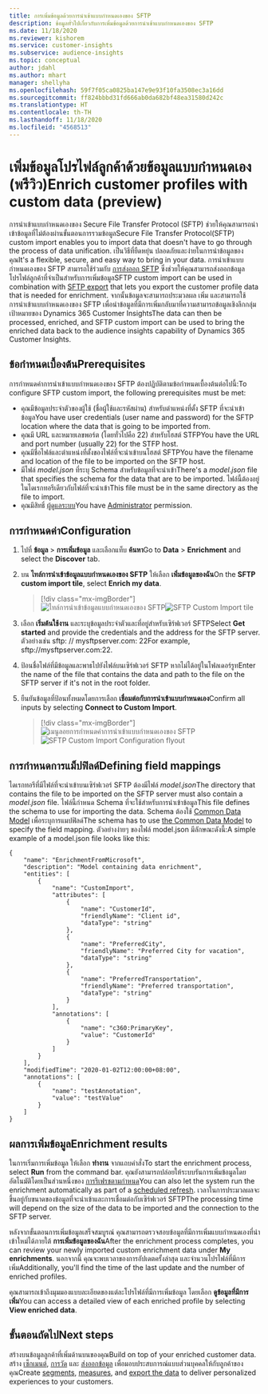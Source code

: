 ```yaml
---
title: การเพิ่มข้อมูลด้วยการนําเข้าแบบกําหนดเองของ SFTP
description: ข้อมูลทั่วไปเกี่ยวกับการเพิ่มข้อมูลด้วยการนําเข้าแบบกําหนดเองของ SFTP
ms.date: 11/18/2020
ms.reviewer: kishorem
ms.service: customer-insights
ms.subservice: audience-insights
ms.topic: conceptual
author: jdahl
ms.author: mhart
manager: shellyha
ms.openlocfilehash: 59f7f05ca0825ba147e9e93f10fa3508ec3a16dd
ms.sourcegitcommit: ff824bbbd31fd666ab0da682bf48ea31580d242c
ms.translationtype: HT
ms.contentlocale: th-TH
ms.lasthandoff: 11/18/2020
ms.locfileid: "4568513"
---
```

# <a name="enrich-customer-profiles-with-custom-data-preview"></a><span data-ttu-id="ca758-103">เพิ่มข้อมูลโปรไฟล์ลูกค้าด้วยข้อมูลแบบกำหนดเอง (พรีวิว)</span><span class="sxs-lookup"><span data-stu-id="ca758-103">Enrich customer profiles with custom data (preview)</span></span>

<span data-ttu-id="ca758-104">การนำเข้าแบบกำหนดเองของ Secure File Transfer Protocol (SFTP) ช่วยให้คุณสามารถนำเข้าข้อมูลที่ไม่ต้องผ่านขั้นตอนการรวมข้อมูล</span><span class="sxs-lookup"><span data-stu-id="ca758-104">Secure File Transfer Protocol(SFTP) custom import enables you to import data that doesn't have to go through the process of data unification.</span></span> <span data-ttu-id="ca758-105">เป็นวิธีที่ยืดหยุ่น ปลอดภัยและง่ายในการนำข้อมูลของคุณ</span><span class="sxs-lookup"><span data-stu-id="ca758-105">It's a flexible, secure, and easy way to bring in your data.</span></span> <span data-ttu-id="ca758-106">การนำเข้าแบบกำหนดเองของ SFTP สามารถใช้ร่วมกับ [การส่งออก SFTP](export-sftp.md) ซึ่งช่วยให้คุณสามารถส่งออกข้อมูลโปรไฟล์ลูกค้าที่จำเป็นสำหรับการเพิ่มข้อมูล</span><span class="sxs-lookup"><span data-stu-id="ca758-106">SFTP custom import can be used in combination with [SFTP export](export-sftp.md) that lets you export the customer profile data that is needed for enrichment.</span></span> <span data-ttu-id="ca758-107">จากนั้นข้อมูลจะสามารถประมวลผล เพิ่ม และสามารถใช้การนำเข้าแบบกำหนดเองของ SFTP เพื่อนำข้อมูลที่มีการเพิ่มกลับมาที่ความสามารถข้อมูลเชิงลึกกลุ่มเป้าหมายของ Dynamics 365 Customer Insights</span><span class="sxs-lookup"><span data-stu-id="ca758-107">The data can then be processed, enriched, and SFTP custom import can be used to bring the enriched data back to the audience insights capability of Dynamics 365 Customer Insights.</span></span>

## <a name="prerequisites"></a><span data-ttu-id="ca758-108">ข้อกำหนดเบื้องต้น</span><span class="sxs-lookup"><span data-stu-id="ca758-108">Prerequisites</span></span>

<span data-ttu-id="ca758-109">การกำหนดค่าการนําเข้าแบบกําหนดเองของ SFTP ต้องปฏิบัติตามข้อกำหนดเบื้องต้นต่อไปนี้:</span><span class="sxs-lookup"><span data-stu-id="ca758-109">To configure SFTP custom import, the following prerequisites must be met:</span></span>

- <span data-ttu-id="ca758-110">คุณมีข้อมูลประจำตัวของผู้ใช้ (ชื่อผู้ใช้และรหัสผ่าน) สำหรับตำแหน่งที่ตั้ง SFTP ที่จะนำเข้าข้อมูล</span><span class="sxs-lookup"><span data-stu-id="ca758-110">You have user credentials (user name and password) for the SFTP location where the data that is going to be imported from.</span></span>
- <span data-ttu-id="ca758-111">คุณมี URL และหมายเลขพอร์ต (โดยทั่วไปคือ 22) สำหรับโฮสต์ STFP</span><span class="sxs-lookup"><span data-stu-id="ca758-111">You have the URL and port number (usually 22) for the STFP host.</span></span>
- <span data-ttu-id="ca758-112">คุณมีชื่อไฟล์และตำแหน่งที่ตั้งของไฟล์ที่จะนำเข้าบนโฮสต์ SFTP</span><span class="sxs-lookup"><span data-stu-id="ca758-112">You have the filename and location of the file to be imported on the SFTP host.</span></span>
- <span data-ttu-id="ca758-113">มีไฟล์ *model.json* ที่ระบุ Schema สำหรับข้อมูลที่จะนำเข้า</span><span class="sxs-lookup"><span data-stu-id="ca758-113">There's a *model.json* file that specifies the schema for the data that are to be imported.</span></span> <span data-ttu-id="ca758-114">ไฟล์นี้ต้องอยู่ในไดเรกทอรีเดียวกับไฟล์ที่จะนำเข้า</span><span class="sxs-lookup"><span data-stu-id="ca758-114">This file must be in the same directory as the file to import.</span></span>
- <span data-ttu-id="ca758-115">คุณมีสิทธิ์ [ผู้ดูแลระบบ](permissions.md#administrator)</span><span class="sxs-lookup"><span data-stu-id="ca758-115">You have [Administrator](permissions.md#administrator) permission.</span></span>

## <a name="configuration"></a><span data-ttu-id="ca758-116">การกำหนดค่า</span><span class="sxs-lookup"><span data-stu-id="ca758-116">Configuration</span></span>

1. <span data-ttu-id="ca758-117">ไปที่ **ข้อมูล** > **การเพิ่มข้อมูล** และเลือกแท็บ **ค้นหา**</span><span class="sxs-lookup"><span data-stu-id="ca758-117">Go to **Data** > **Enrichment** and select the **Discover** tab.</span></span>

1. <span data-ttu-id="ca758-118">บน **ไทล์การนำเข้าข้อมูลแบบกำหนดเองของ SFTP** ให้เลือก **เพิ่มข้อมูลของฉัน**</span><span class="sxs-lookup"><span data-stu-id="ca758-118">On the **SFTP custom import tile**, select **Enrich my data**.</span></span>

   > [!div class="mx-imgBorder"]
   > <span data-ttu-id="ca758-119">![ไทล์การนำเข้าข้อมูลแบบกำหนดเองของ SFTP](media/SFTP_Custom_Import_tile.png "ไทล์การนำเข้าข้อมูลแบบกำหนดเองของ SFTP")</span><span class="sxs-lookup"><span data-stu-id="ca758-119">![SFTP Custom Import tile](media/SFTP_Custom_Import_tile.png "SFTP Custom Import tile")</span></span>

1. <span data-ttu-id="ca758-120">เลือก **เริ่มต้นใช้งาน** และระบุข้อมูลประจำตัวและที่อยู่สำหรับเซิร์ฟเวอร์ SFTP</span><span class="sxs-lookup"><span data-stu-id="ca758-120">Select **Get started** and provide the credentials and the address for the SFTP server.</span></span> <span data-ttu-id="ca758-121">ตัวอย่างเช่น sftp: // mysftpserver.com: 22</span><span class="sxs-lookup"><span data-stu-id="ca758-121">For example, sftp://mysftpserver.com:22.</span></span>

1. <span data-ttu-id="ca758-122">ป้อนชื่อไฟล์ที่มีข้อมูลและพาธไปยังไฟล์บนเซิร์ฟเวอร์ SFTP หากไม่ได้อยู่ในโฟลเดอร์รูท</span><span class="sxs-lookup"><span data-stu-id="ca758-122">Enter the name of the file that contains the data and path to the file on the SFTP server if it's not in the root folder.</span></span>

1. <span data-ttu-id="ca758-123">ยืนยันข้อมูลที่ป้อนทั้งหมดโดยการเลือก **เชื่อมต่อกับการนำเข้าแบบกำหนดเอง**</span><span class="sxs-lookup"><span data-stu-id="ca758-123">Confirm all inputs by selecting **Connect to Custom Import**.</span></span>

   > [!div class="mx-imgBorder"]
   > <span data-ttu-id="ca758-124">![เมนูลอยการกำหนดค่าการนำเข้าแบบกำหนดเองของ SFTP](media/SFTP_Custom_Import_Configuration_flyout.png "เมนูลอยการกำหนดค่าการนำเข้าแบบกำหนดเองของ SFTP")</span><span class="sxs-lookup"><span data-stu-id="ca758-124">![SFTP Custom Import Configuration flyout](media/SFTP_Custom_Import_Configuration_flyout.png "SFTP Custom Import Configuration flyout")</span></span>

## <a name="defining-field-mappings"></a><span data-ttu-id="ca758-125">การกำหนดการแม็ปฟิลด์</span><span class="sxs-lookup"><span data-stu-id="ca758-125">Defining field mappings</span></span> 

<span data-ttu-id="ca758-126">ไดเรกทอรีที่มีไฟล์ที่จะนำเข้าบนเซิร์ฟเวอร์ SFTP ต้องมีไฟล์ *model.json*</span><span class="sxs-lookup"><span data-stu-id="ca758-126">The directory that contains the file to be imported on the SFTP server must also contain a *model.json* file.</span></span> <span data-ttu-id="ca758-127">ไฟล์นี้กำหนด Schema ที่จะใช้สำหรับการนำเข้าข้อมูล</span><span class="sxs-lookup"><span data-stu-id="ca758-127">This file defines the schema to use for importing the data.</span></span> <span data-ttu-id="ca758-128">Schema ต้องใช้ [Common Data Model](https://docs.microsoft.com/common-data-model/) เพื่อระบุการแมปฟิลด์</span><span class="sxs-lookup"><span data-stu-id="ca758-128">The schema has to use [the Common Data Model](https://docs.microsoft.com/common-data-model/) to specify the field mapping.</span></span> <span data-ttu-id="ca758-129">ตัวอย่างง่ายๆ ของไฟล์ model.json มีลักษณะดังนี้:</span><span class="sxs-lookup"><span data-stu-id="ca758-129">A simple example of a model.json file looks like this:</span></span>

```
{
    "name": "EnrichmentFromMicrosoft",
    "description": "Model containing data enrichment",
    "entities": [
        {
            "name": "CustomImport",
            "attributes": [
                {
                    "name": "CustomerId",
                    "friendlyName": "Client id",
                    "dataType": "string"
                },
                {
                    "name": "PreferredCity",
                    "friendlyName": "Preferred City for vacation",
                    "dataType": "string"
                },
                {
                    "name": "PreferredTransportation",
                    "friendlyName": "Preferred transportation",
                    "dataType": "string"
                }
            ],
            "annotations": [
                {
                    "name": "c360:PrimaryKey",
                    "value": "CustomerId"
                }
            ]
        }
    ],
    "modifiedTime": "2020-01-02T12:00:00+08:00",
    "annotations": [
        {
            "name": "testAnnotation",
            "value": "testValue"
        }
    ]
}
```

## <a name="enrichment-results"></a><span data-ttu-id="ca758-130">ผลการเพิ่มข้อมูล</span><span class="sxs-lookup"><span data-stu-id="ca758-130">Enrichment results</span></span>

<span data-ttu-id="ca758-131">ในการเริ่มการเพิ่มข้อมูล ให้เลือก **ทำงาน** จากแถบคำสั่ง</span><span class="sxs-lookup"><span data-stu-id="ca758-131">To start the enrichment process, select **Run** from the command bar.</span></span> <span data-ttu-id="ca758-132">คุณยังสามารถปล่อยให้ระบบรันการเพิ่มข้อมูลโดยอัตโนมัติโดยเป็นส่วนหนึ่งของ [การรีเฟรชตามกำหนด](system.md#schedule-tab)</span><span class="sxs-lookup"><span data-stu-id="ca758-132">You can also let the system run the enrichment automatically as part of a [scheduled refresh](system.md#schedule-tab).</span></span> <span data-ttu-id="ca758-133">เวลาในการประมวลผลจะขึ้นอยู่กับขนาดของข้อมูลที่จะนำเข้าและการเชื่อมต่อกับเซิร์ฟเวอร์ SFTP</span><span class="sxs-lookup"><span data-stu-id="ca758-133">The processing time will depend on the size of the data to be imported and the connection to the SFTP server.</span></span>

<span data-ttu-id="ca758-134">หลังจากขั้นตอนการเพิ่มข้อมูลเสร็จสมบูรณ์ คุณสามารถตรวจสอบข้อมูลที่มีการเพิ่มแบบกำหนดเองที่นำเข้าใหม่ได้ภายใต้ **การเพิ่มข้อมูลของฉัน**</span><span class="sxs-lookup"><span data-stu-id="ca758-134">After the enrichment process completes, you can review your newly imported custom enrichment data under **My enrichments**.</span></span> <span data-ttu-id="ca758-135">นอกจากนี้ คุณจะพบเวลาของการอัปเดตครั้งล่าสุด และจำนวนโปรไฟล์ที่มีการเพิ่ม</span><span class="sxs-lookup"><span data-stu-id="ca758-135">Additionally, you'll find the time of the last update and the number of enriched profiles.</span></span>

<span data-ttu-id="ca758-136">คุณสามารถเข้าถึงมุมมองแบบละเอียดของแต่ละโปรไฟล์ที่มีการเพิ่มข้อมูล โดยเลือก **ดูข้อมูลที่มีการเพิ่ม**</span><span class="sxs-lookup"><span data-stu-id="ca758-136">You can access a detailed view of each enriched profile by selecting **View enriched data**.</span></span>

## <a name="next-steps"></a><span data-ttu-id="ca758-137">ขั้นตอนถัดไป</span><span class="sxs-lookup"><span data-stu-id="ca758-137">Next steps</span></span>

<span data-ttu-id="ca758-138">สร้างบนข้อมูลลูกค้าที่เพิ่มด้านบนของคุณ</span><span class="sxs-lookup"><span data-stu-id="ca758-138">Build on top of your enriched customer data.</span></span> <span data-ttu-id="ca758-139">สร้าง [เซ็กเมนต์](segments.md), [การวัด](measures.md) และ [ส่งออกข้อมูล](export-destinations.md) เพื่อมอบประสบการณ์แบบส่วนบุคคลให้กับลูกค้าของคุณ</span><span class="sxs-lookup"><span data-stu-id="ca758-139">Create [segments](segments.md), [measures](measures.md), and [export the data](export-destinations.md) to deliver personalized experiences to your customers.</span></span>


